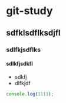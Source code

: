 # git-study
## sdfklsdflksdjfl
### sdlfkjsdflks
#### sdlkfjsdkfl

* sdkfj
* dlfkjdf

```javascript
console.log(1111);
```

